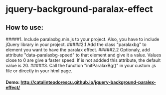 # jquery-background-paralax-effect
## How to use:
#####1. Include paralaxbg.min.js to your project. Also, you have to include jQuery library in your project.
#####2.1 Add the class "paralaxbg" to element you want to have the paralax effect. 
#####2.2 Optionaly, add attribute "data-paralaxbg-speed" to that element and give it a value. Values close to 0 are give a faster speed. If is not addded this attribute, the default value is 20.
#####3. Call the function "initParalaxBg()" in your custom .js file or directly in your html page.

#### Demo: http://catalinteodorescu.github.io/jquery-background-paralex-effect/
